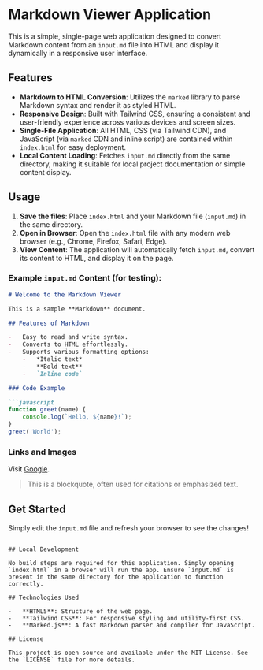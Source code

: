 # Markdown Viewer Application

This is a simple, single-page web application designed to convert Markdown content from an `input.md` file into HTML and display it dynamically in a responsive user interface.

## Features

- **Markdown to HTML Conversion**: Utilizes the `marked` library to parse Markdown syntax and render it as styled HTML.
- **Responsive Design**: Built with Tailwind CSS, ensuring a consistent and user-friendly experience across various devices and screen sizes.
- **Single-File Application**: All HTML, CSS (via Tailwind CDN), and JavaScript (via `marked` CDN and inline script) are contained within `index.html` for easy deployment.
- **Local Content Loading**: Fetches `input.md` directly from the same directory, making it suitable for local project documentation or simple content display.

## Usage

1.  **Save the files**: Place `index.html` and your Markdown file (`input.md`) in the same directory.
2.  **Open in Browser**: Open the `index.html` file with any modern web browser (e.g., Chrome, Firefox, Safari, Edge).
3.  **View Content**: The application will automatically fetch `input.md`, convert its content to HTML, and display it on the page.

### Example `input.md` Content (for testing):

```markdown
# Welcome to the Markdown Viewer

This is a sample **Markdown** document.

## Features of Markdown

-   Easy to read and write syntax.
-   Converts to HTML effortlessly.
-   Supports various formatting options:
    -   *Italic text*
    -   **Bold text**
    -   `Inline code`

### Code Example

```javascript
function greet(name) {
    console.log(`Hello, ${name}!`);
}
greet('World');
```

### Links and Images

Visit [Google](https://www.google.com).

> This is a blockquote, often used for citations or emphasized text.

## Get Started

Simply edit the `input.md` file and refresh your browser to see the changes!
```

## Local Development

No build steps are required for this application. Simply opening `index.html` in a browser will run the app. Ensure `input.md` is present in the same directory for the application to function correctly.

## Technologies Used

-   **HTML5**: Structure of the web page.
-   **Tailwind CSS**: For responsive styling and utility-first CSS.
-   **Marked.js**: A fast Markdown parser and compiler for JavaScript.

## License

This project is open-source and available under the MIT License. See the `LICENSE` file for more details.